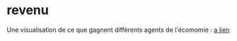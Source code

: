 # revenu
Une visualisation de ce que gagnent différents agents de l'écomomie : [a lien](https://dbousque.github.io/revenu)
